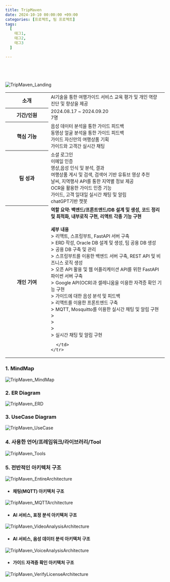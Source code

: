 ```yaml
---
title: TripMaven
date: 2024-10-10 00:00:00 +09:00
categories: [프로젝트, 팀 프로젝트]
tags:
  [
    태그1,
    태그2,
    태그3
  ]

---
```


## <b><span style="color: steelblue; visibility: hidden;">TripMaven</span></b>
![TripMaven_Landing](assets/img/TripMaven_Landing.png)

<!-- 글 영역 -->
<div style="flex-grow: 1;">
  <table style=" background: none; width: 100%;">
    <tr style=" background: none;">
      <th style="width: 120px; white-space: nowrap; flex-shrink: 0; text-align:center">소개</th>
      <td>
        <span style="font-size: 90%">AI기술을 통한 여행가이드 서비스 교육 평가 및 개인 역량 진단 및 향상을 제공</span><br/>
      </td>
    </tr>
    <tr style=" background: none;">
      <th style="width: 120px; white-space: nowrap; flex-shrink: 0;text-align:center">기간/인원</th>
      <td>
        <span style="font-size: 90%">2024.08.17 ~ 2024.09.20</span><br/>
        <span style="font-size: 90%">7명</span>
      </td>
    </tr>
    <tr style=" background: none;">
      <th style="width: 120px; white-space: nowrap; flex-shrink: 0;text-align:center">핵심 기능</th>
      <td>
        <span style="font-size: 90%">음성 데이터 분석을 통한 가이드 피드백</span><br/>
        <span style="font-size: 90%">동영상 얼굴 분석을 통한 가이드 피드백</span><br/>
        <span style="font-size: 90%">가이드 자신만의 여행상품 기획</span><br/>
        <span style="font-size: 90%">가이드와 고객간 실시간 채팅</span>
      </td>
    </tr>
    <tr style=" background: none;">
      <th style="width: 120px; white-space: nowrap; flex-shrink: 0;text-align:center">팀 성과</th>
      <td>
        <span style="font-size: 90%">소셜 로그인</span><br/>
        <span style="font-size: 90%">이메일 인증</span><br/>
        <span style="font-size: 90%">영상,음성 인식 및 분석, 결과</span><br/>
        <span style="font-size: 90%">여행상품 게시 및 검색, 검색어 기반 유튜브 영상 추천</span><br/>
        <span style="font-size: 90%">날씨, 지역행사 API를 통한 지역별 정보 제공</span><br/>
        <span style="font-size: 90%">OCR을 활용한 가이드 인증 기능</span><br/>
        <span style="font-size: 90%">가이드, 고객 일대일 실시간 채팅 및 알림</span><br/>
        <span style="font-size: 90%">chatGPT기반 챗봇</span>
      </td>
    </tr>
    <tr style="border: none; background: none;">
      <th style="width: 120px; white-space: nowrap; flex-shrink: 0;text-align:center">개인 기여</th>
      <td>
        <span style="font-size: 90%; font-weight:bold">역할 요약: 백앤드/프론트앤드/DB 설계 및 생성, 코드 정리 및 최적화, 내부로직 구현, 리액트 각종 기능 구현  </span><br/><br/>
        <span style="font-size: 90%; font-weight:bold">세부 내용 </span><br/>
        > <span style="font-size: 90%">리액트, 스프링부트, FastAPI 서버 구축</span><br/>
        > <span style="font-size: 90%">ERD 작성, Oracle DB 설계 및 생성, 팀 공용 DB 생성</span><br/>
        > <span style="font-size: 90%">공용 DB 구축 및 관리</span><br/>
        > <span style="font-size: 90%">스프링부트를 이용한 백엔드 서버 구축, REST API 및 비즈니스 로직 생성</span><br/>
        > <span style="font-size: 90%">오픈 API 활용 및 웹 어플리케이션 API를 위한 FastAPI 파이썬 서버 구축</span><br/>
        > <span style="font-size: 90%">Google API(OCR)과 셀레니움을 이용한 자격증 확인 기능 구현</span><br/>
        > <span style="font-size: 90%">가이드에 대한 음성 분석 및 피드백</span><br/>
        > <span style="font-size: 90%">리액트를 이용한 프론트엔드 구축</span><br/>
        > <span style="font-size: 90%">MQTT, Mosquitto를 이용한 실시간 채팅 및 알림 구현</span><br/>
        > <span style="font-size: 90%"></span><br/>
        > <span style="font-size: 90%"></span><br/>
        > <span style="font-size: 90%"></span><br/>
        > <span style="font-size: 90%">실시간 채팅 및 알림 구현</span><br/>
        
      </td>
    </tr>
  </table>
</div>

### **1. MindMap**
![TripMaven_MindMap](assets/img/TripMaven_MindMap.png)

### **2. ER Diagram**
![TripMaven_ERD](assets/img/TripMaven_ERD.png)

### **3. UseCase Diagram**
![TripMaven_UseCase](assets/img/TripMaven_UseCase.png)

### **4. 사용한 언어/프레임워크/라이브러리/Tool**
![TripMaven_Tools](assets/img/TripMaven_Tools.png)

### **5. 전반적인 아키텍처 구조**
![TripMaven_EntireArchitecture](assets/img/TripMaven_EntireArchitecture.png)

- #### 채팅(MQTT) 아키텍처 구조
![TripMaven_MQTTArchitecture](assets/img/TripMaven_MQTTArchitecture.png)

- #### AI 서비스, 표정 분석 아키텍처 구조
![TripMaven_VideoAnalysisArchitecture](assets/img/TripMaven_VideoAnalysisArchitecture.png)

- #### AI 서비스, 음성 데이터 분석 아키텍처 구조
![TripMaven_VoiceAnalysisArchitecture](assets/img/TripMaven_VoiceAnalysisArchitecture.png)

- #### 가이드 자격증 확인 아키텍처 구조
![TripMaven_VerifyLicenseArchitecture](assets/img/TripMaven_VerifyLicenseArchitecture.png)